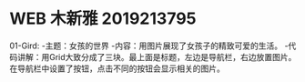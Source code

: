 # WEB 木新雅 2019213795
01-Gird:
  -主题：女孩的世界
  -内容：用图片展现了女孩子的精致可爱的生活。
  -代码讲解：用Grid大致分成了三块。最上面是标题，左边是导航栏，右边放置图片。
            在导航栏中设置了按钮，点击不同的按钮会显示相关的图片。
